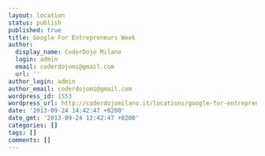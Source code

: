 ```yaml
---
layout: location
status: publish
published: true
title: Google For Entrepreneurs Week
author:
  display_name: CoderDojo Milano
  login: admin
  email: coderdojomi@gmail.com
  url: ''
author_login: admin
author_email: coderdojomi@gmail.com
wordpress_id: 1553
wordpress_url: http://coderdojomilano.it/locations/google-for-entrepreneurs-week/
date: '2013-09-24 14:42:47 +0200'
date_gmt: '2013-09-24 12:42:47 +0200'
categories: []
tags: []
comments: []
---
```



